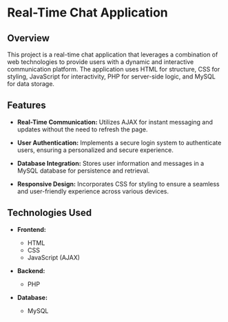 # Real-Time Chat Application

## Overview

This project is a real-time chat application that leverages a combination of web technologies to provide users with a dynamic and interactive communication platform. The application uses HTML for structure, CSS for styling, JavaScript for interactivity, PHP for server-side logic, and MySQL for data storage.

## Features

- **Real-Time Communication:** Utilizes AJAX for instant messaging and updates without the need to refresh the page.
  
- **User Authentication:** Implements a secure login system to authenticate users, ensuring a personalized and secure experience.

- **Database Integration:** Stores user information and messages in a MySQL database for persistence and retrieval.

- **Responsive Design:** Incorporates CSS for styling to ensure a seamless and user-friendly experience across various devices.

## Technologies Used

- **Frontend:**
  - HTML
  - CSS
  - JavaScript (AJAX)

- **Backend:**
  - PHP

- **Database:**
  - MySQL




